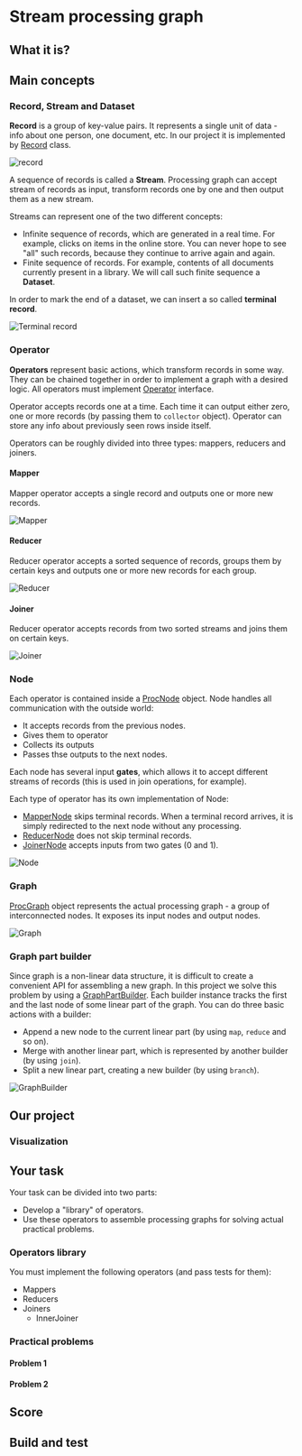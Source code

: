 # Stream processing graph

## What it is?

## Main concepts

### Record, Stream and Dataset

**Record** is a group of key-value pairs. It represents a single unit of data - info about one person, one document, etc. In our project it is implemented by [Record](src/main/java/io/github/javaasasecondlanguage/homework01/Record.java) class. 

![record](pics/record.png)

A sequence of records is called a **Stream**. Processing graph can accept stream of records as input, transform records one by one and then output them as a new stream.  

Streams can represent one of the two different concepts:
* Infinite sequence of records, which are generated in a real time. For example, clicks on items in the online store. You can never hope to see "all" such records, because they continue to arrive again and again. 
* Finite sequence of records. For example, contents of all documents currently present in a library. We will call such finite sequence a **Dataset**. 

In order to mark the end of a dataset, we can insert a so called **terminal record**.     

![Terminal record](pics/terminal_record.png)

### Operator

**Operators** represent basic actions, which transform records in some way. They can be chained together in order to implement a graph with a desired logic. All operators must implement [Operator](src/main/java/io/github/javaasasecondlanguage/homework01/ops/Operator.java) interface.

Operator accepts records one at a time. Each time it can output either zero, one or more records (by passing them to `collector` object). Operator can store any info about previously seen rows inside itself.      

Operators can be roughly divided into three types: mappers, reducers and joiners. 

#### Mapper

Mapper operator accepts a single record and outputs one or more new records. 

![Mapper](pics/mapper.png)

#### Reducer

Reducer operator accepts a sorted sequence of records, groups them by certain keys and outputs one or more new records for each group.

![Reducer](pics/reducer.png)

#### Joiner

Reducer operator accepts records from two sorted streams and joins them on certain keys.

![Joiner](pics/joiner.png)

### Node

Each operator is contained inside a [ProcNode](src/main/java/io/github/javaasasecondlanguage/homework01/nodes/ProcNode.java) object. Node handles all communication with the outside world: 
* It accepts records from the previous nodes.
* Gives them to operator
* Collects its outputs
* Passes thse outputs to the next nodes.

Each node has several input **gates**, which allows it to accept different streams of records (this is used in join operations, for example).  
   
Each type of operator has its own implementation of Node:
* [MapperNode](src/main/java/io/github/javaasasecondlanguage/homework01/nodes/MapperNode.java) skips terminal records. When a terminal record arrives, it is simply redirected to the next node without any processing.
* [ReducerNode](src/main/java/io/github/javaasasecondlanguage/homework01/nodes/ReducerNode.java) does not skip terminal records.
* [JoinerNode](src/main/java/io/github/javaasasecondlanguage/homework01/nodes/JoinerNode.java) accepts inputs from two gates (0 and 1). 
   
  
![Node](pics/node.png)

### Graph

[ProcGraph](src/main/java/io/github/javaasasecondlanguage/homework01/ProcGraph.java) object represents the actual processing graph - a group of interconnected nodes. It exposes its input nodes and output nodes.  
 
![Graph](pics/graph.png)

### Graph part builder

Since graph is a non-linear data structure, it is difficult to create a convenient API for assembling a new graph. In this project we solve this problem by using a [GraphPartBuilder](/src/main/java/io/github/javaasasecondlanguage/homework01/GraphPartBuilder.java). Each builder instance tracks the first and the last node of some linear part of the graph. You can do three basic actions with a builder:

* Append a new node to the current linear part (by using `map`, `reduce` and so on).
* Merge with another linear part, which is represented by another builder (by using `join`).
* Split a new linear part, creating a new builder (by using `branch`).  
  

![GraphBuilder](pics/builder.png)

## Our project

### Visualization

## Your task

Your task can be divided into two parts:
* Develop a "library" of operators.
* Use these operators to assemble processing graphs for solving actual practical problems.

### Operators library

You must implement the following operators (and pass tests for them):
* Mappers
* Reducers
* Joiners
    - InnerJoiner
    
### Practical problems

#### Problem 1
#### Problem 2

## Score

## Build and test
 